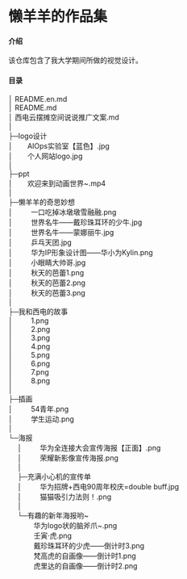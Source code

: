 # 懒羊羊的作品集

#### 介绍
该仓库包含了我大学期间所做的视觉设计。  

#### 目录  

│  README.en.md  
│  README.md  
│  西电云摆摊空间说说推广文案.md  
│    
├─logo设计  
│  &ensp;&ensp;&ensp;    AIOps实验室【蓝色】.jpg  
│  &ensp;&ensp;&ensp;    个人网站logo.jpg  
│        
├─ppt  
│  &ensp;&ensp;&ensp;    欢迎来到动画世界~.mp4  
│        
├─懒羊羊的奇思妙想  
│  &ensp;&ensp;&ensp;&ensp;    一口吃掉冰墩墩雪融融.png  
│  &ensp;&ensp;&ensp;&ensp;    世界名牛——戴珍珠耳环的少牛.jpg  
│  &ensp;&ensp;&ensp;&ensp;    世界名牛——蒙娜丽牛.jpg  
│  &ensp;&ensp;&ensp;&ensp;    乒乓天团.jpg  
│  &ensp;&ensp;&ensp;&ensp;    华为IP形象设计图——华小为Kylin.png  
│  &ensp;&ensp;&ensp;&ensp;    小眼睛大帅哥.jpg  
│  &ensp;&ensp;&ensp;&ensp;    秋天的芭蕾1.png  
│  &ensp;&ensp;&ensp;&ensp;    秋天的芭蕾2.png  
│  &ensp;&ensp;&ensp;&ensp;    秋天的芭蕾3.png  
│        
├─我和西电的故事  
│  &ensp;&ensp;&ensp;&ensp;    1.png  
│  &ensp;&ensp;&ensp;&ensp;    2.png  
│  &ensp;&ensp;&ensp;&ensp;    3.png  
│  &ensp;&ensp;&ensp;&ensp;    4.png  
│  &ensp;&ensp;&ensp;&ensp;    5.png  
│  &ensp;&ensp;&ensp;&ensp;    6.png  
│  &ensp;&ensp;&ensp;&ensp;    7.png  
│  &ensp;&ensp;&ensp;&ensp;    8.png  
│        
├─插画  
│  &ensp;&ensp;&ensp;&ensp;    54青年.png  
│  &ensp;&ensp;&ensp;&ensp;    学生运动.png  
│        
└─海报  
&ensp;&ensp;    │ &ensp;&ensp;&ensp;&ensp; 华为全连接大会宣传海报【正面】.png  
&ensp;&ensp;    │ &ensp;&ensp;&ensp;&ensp; 荣耀新影像宣传海报.png  
&ensp;&ensp;    │    
&ensp;&ensp;    ├─充满小心机的宣传单  
&ensp;&ensp;    │ &ensp;&ensp;&ensp;&ensp;     华为招牌+西电90周年校庆=double buff.jpg  
&ensp;&ensp;    │ &ensp;&ensp;&ensp;&ensp;   猫猫吸引力法则！.png  
&ensp;&ensp;    │         
&ensp;&ensp;    └─有趣的新年海报哟~  
      &ensp;  &ensp;&ensp;&ensp;&ensp;&ensp;    华为logo状的脑斧爪~.png  
      &ensp;  &ensp;&ensp;&ensp;&ensp;&ensp;    壬寅·虎.png  
      &ensp;  &ensp;&ensp;&ensp;&ensp;&ensp;    戴珍珠耳环的少虎——倒计时3.png  
      &ensp;  &ensp;&ensp;&ensp;&ensp;&ensp;    梵高虎的自画像——倒计时1.png  
      &ensp;  &ensp;&ensp;&ensp;&ensp;&ensp;    虎里达的自画像——倒计时2.png  

